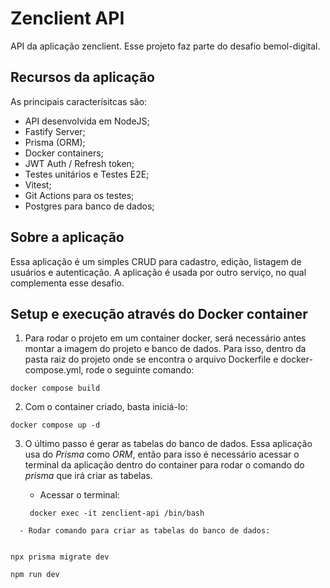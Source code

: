 # Zenclient API
API da aplicação zenclient. Esse projeto faz parte do desafio bemol-digital.

## Recursos da aplicação
As principais caracterísitcas são:
- API desenvolvida em NodeJS;
- Fastify Server;
- Prisma (ORM);
- Docker containers;
- JWT Auth / Refresh token;
- Testes unitários e Testes E2E;
- Vitest;
- Git Actions para os testes; 
- Postgres para banco de dados;

## Sobre a aplicação
Essa aplicação é um simples CRUD para cadastro, edição, listagem de usuários e autenticação. A aplicação é usada por outro serviço, no qual complementa esse desafio. 

## Setup e execução através do Docker container
1. Para rodar o projeto em um container docker, será necessário antes montar a imagem do projeto e banco de dados. Para isso, dentro da pasta raiz do projeto onde se encontra o arquivo Dockerfile e docker-compose.yml, rode o seguinte comando:
```
docker compose build
```
2. Com o container criado, basta iniciá-lo:
```
docker compose up -d
```
3. O último passo é gerar as tabelas do banco de dados. Essa aplicação usa do *Prisma* como *ORM*, então para isso é necessário acessar o terminal da aplicação dentro do container para rodar o comando do *prisma* que irá criar as tabelas. 
	- Acessar o terminal:
	 
   ```
	docker exec -it zenclient-api /bin/bash

  ```
	- Rodar comando para criar as tabelas do banco de dados:
	
   ```
	npx prisma migrate dev
	
  ```
  npm run dev
  ```